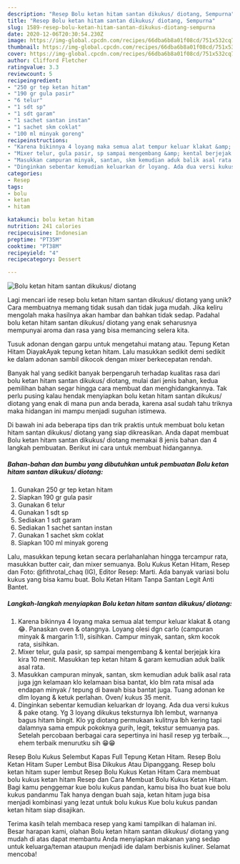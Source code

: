```yaml
---
description: "Resep Bolu ketan hitam santan dikukus/ diotang, Sempurna"
title: "Resep Bolu ketan hitam santan dikukus/ diotang, Sempurna"
slug: 1589-resep-bolu-ketan-hitam-santan-dikukus-diotang-sempurna
date: 2020-12-06T20:30:54.230Z
image: https://img-global.cpcdn.com/recipes/66dba6b8a01f08cd/751x532cq70/bolu-ketan-hitam-santan-dikukus-diotang-foto-resep-utama.jpg
thumbnail: https://img-global.cpcdn.com/recipes/66dba6b8a01f08cd/751x532cq70/bolu-ketan-hitam-santan-dikukus-diotang-foto-resep-utama.jpg
cover: https://img-global.cpcdn.com/recipes/66dba6b8a01f08cd/751x532cq70/bolu-ketan-hitam-santan-dikukus-diotang-foto-resep-utama.jpg
author: Clifford Fletcher
ratingvalue: 3.3
reviewcount: 5
recipeingredient:
- "250 gr tep ketan hitam"
- "190 gr gula pasir"
- "6 telur"
- "1 sdt sp"
- "1 sdt garam"
- "1 sachet santan instan"
- "1 sachet skm coklat"
- "100 ml minyak goreng"
recipeinstructions:
- "Karena bikinnya 4 loyang maka semua alat tempur keluar klakat &amp; otang 😂. Panaskan oven &amp; otangnya. Loyang olesi dgn carlo (campuran minyak &amp; margarin 1:1), sisihkan. Campur minyak, santan, skm kocok rata, sisihkan."
- "Mixer telur, gula pasir, sp sampai mengembang &amp; kental berjejak kira kira 10 menit. Masukkan tep ketan hitam &amp; garam kemudian aduk balik asal rata."
- "Masukkan campuran minyak, santan, skm kemudian aduk balik asal rata juga jgn kelamaan klo kelamaan bisa bantat, klo blm rata misal ada endapan minyak / tepung di bawah bisa bantat juga. Tuang adonan ke dlm loyang &amp; ketuk perlahan. Oven/ kukus 35 menit."
- "Dinginkan sebentar kemudian keluarkan dr loyang. Ada dua versi kukus &amp; pake otang. Yg 3 loyang dikukus teksturnya lbh lembut, warnanya bagus hitam bingit. Klo yg diotang permukaan kulitnya lbh kering tapi dalamnya sama empuk pokoknya gurih, legit, tekstur semuanya pas. Setelah percobaan berbagai cara sepertinya ini hasil resep yg terbaik..., ehem terbaik menurutku sih 😁😁"
categories:
- Resep
tags:
- bolu
- ketan
- hitam

katakunci: bolu ketan hitam 
nutrition: 241 calories
recipecuisine: Indonesian
preptime: "PT35M"
cooktime: "PT38M"
recipeyield: "4"
recipecategory: Dessert

---
```



![Bolu ketan hitam santan dikukus/ diotang](https://img-global.cpcdn.com/recipes/66dba6b8a01f08cd/751x532cq70/bolu-ketan-hitam-santan-dikukus-diotang-foto-resep-utama.jpg)

Lagi mencari ide resep bolu ketan hitam santan dikukus/ diotang yang unik? Cara membuatnya memang tidak susah dan tidak juga mudah. Jika keliru mengolah maka hasilnya akan hambar dan bahkan tidak sedap. Padahal bolu ketan hitam santan dikukus/ diotang yang enak seharusnya mempunyai aroma dan rasa yang bisa memancing selera kita.

Tusuk adonan dengan garpu untuk mengetahui matang atau. Tepung Ketan Hitam DiayakAyak tepung ketan hitam. Lalu masukkan sedikit demi sedikit ke dalam adonan sambil dikocok dengan mixer berkecepatan rendah.

Banyak hal yang sedikit banyak berpengaruh terhadap kualitas rasa dari bolu ketan hitam santan dikukus/ diotang, mulai dari jenis bahan, kedua pemilihan bahan segar hingga cara membuat dan menghidangkannya. Tak perlu pusing kalau hendak menyiapkan bolu ketan hitam santan dikukus/ diotang yang enak di mana pun anda berada, karena asal sudah tahu triknya maka hidangan ini mampu menjadi suguhan istimewa.


Di bawah ini ada beberapa tips dan trik praktis untuk membuat bolu ketan hitam santan dikukus/ diotang yang siap dikreasikan. Anda dapat membuat Bolu ketan hitam santan dikukus/ diotang memakai 8 jenis bahan dan 4 langkah pembuatan. Berikut ini cara untuk membuat hidangannya.

<!--inarticleads1-->

##### Bahan-bahan dan bumbu yang dibutuhkan untuk pembuatan Bolu ketan hitam santan dikukus/ diotang:

1. Gunakan 250 gr tep ketan hitam
1. Siapkan 190 gr gula pasir
1. Gunakan 6 telur
1. Gunakan 1 sdt sp
1. Sediakan 1 sdt garam
1. Sediakan 1 sachet santan instan
1. Gunakan 1 sachet skm coklat
1. Siapkan 100 ml minyak goreng


Lalu, masukkan tepung ketan secara perlahanlahan hingga tercampur rata, masukkan butter cair, dan mixer semuanya. Bolu Kukus Ketan Hitam, Resep dan Foto: @fithrotal_chaq (IG), Editor Resep: Marti. Ada banyak variasi bolu kukus yang bisa kamu buat. Bolu Ketan Hitam Tanpa Santan Legit Anti Bantet. 

<!--inarticleads2-->

##### Langkah-langkah menyiapkan Bolu ketan hitam santan dikukus/ diotang:

1. Karena bikinnya 4 loyang maka semua alat tempur keluar klakat &amp; otang 😂. Panaskan oven &amp; otangnya. Loyang olesi dgn carlo (campuran minyak &amp; margarin 1:1), sisihkan. Campur minyak, santan, skm kocok rata, sisihkan.
1. Mixer telur, gula pasir, sp sampai mengembang &amp; kental berjejak kira kira 10 menit. Masukkan tep ketan hitam &amp; garam kemudian aduk balik asal rata.
1. Masukkan campuran minyak, santan, skm kemudian aduk balik asal rata juga jgn kelamaan klo kelamaan bisa bantat, klo blm rata misal ada endapan minyak / tepung di bawah bisa bantat juga. Tuang adonan ke dlm loyang &amp; ketuk perlahan. Oven/ kukus 35 menit.
1. Dinginkan sebentar kemudian keluarkan dr loyang. Ada dua versi kukus &amp; pake otang. Yg 3 loyang dikukus teksturnya lbh lembut, warnanya bagus hitam bingit. Klo yg diotang permukaan kulitnya lbh kering tapi dalamnya sama empuk pokoknya gurih, legit, tekstur semuanya pas. Setelah percobaan berbagai cara sepertinya ini hasil resep yg terbaik..., ehem terbaik menurutku sih 😁😁


Resep Bolu Kukus Selembut Kapas Full Tepung Ketan Hitam. Resep Bolu Ketan Hitam Super Lembut Bisa Dikukus Atau Dipanggang. Resep bolu ketan hitam super lembut Resep Bolu Kukus Ketan Hitam Cara membuat bolu kukus ketan hitam Resep dan Cara Membuat Bolu Kukus Ketan Hitam. Bagi kamu penggemar kue bolu kukus pandan, kamu bisa lho buat kue bolu kukus pandanmu Tak hanya dengan buah saja, ketan hitam juga bisa menjadi kombinasi yang lezat untuk bolu kukus Kue bolu kukus pandan ketan hitam siap disajikan. 

Terima kasih telah membaca resep yang kami tampilkan di halaman ini. Besar harapan kami, olahan Bolu ketan hitam santan dikukus/ diotang yang mudah di atas dapat membantu Anda menyiapkan makanan yang sedap untuk keluarga/teman ataupun menjadi ide dalam berbisnis kuliner. Selamat mencoba!
